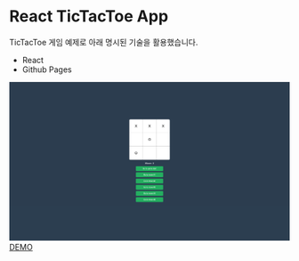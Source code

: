 # React TicTacToe App

TicTacToe 게임 예제로 아래 명시된 기술을 활용했습니다.

- React
- Github Pages

![App](https://raw.githubusercontent.com/eegyuhong/react-tictactoe/main/_assets/screenshot.png)
[DEMO](https://eegyuhong.github.io/react-tictactoe/)